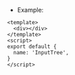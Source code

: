 - Example:

```vue
<template>
  <div></div>
</template>
<script>
export default {
  name: 'InputTree',
}
</script>
```
